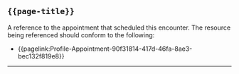 ## <code>{{page-title}}</code>

A reference to the appointment that scheduled this encounter. The resource being referenced should conform to the following:
- {{pagelink:Profile-Appointment-90f31814-417d-46fa-8ae3-bec132f819e8}}

---

